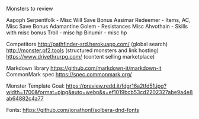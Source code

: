 Monsters to review

Aapoph Serpentfolk - Misc Will Save Bonus
Aasimar Redeemer - Items, AC, Misc Save Bonus
Adamantine Golem - Resistances Misc
Ahvothain - Skills with misc bonus
Troll - misc hp
Binumir - misc hp

Competitors
http://pathfinder-srd.herokuapp.com/ (global search)
http://monster.pf2.tools (structured monsters and link hosting)
https://www.drivethrurpg.com/ (content selling marketplace)


Markdown library
https://github.com/markdown-it/markdown-it
CommonMark spec
https://spec.commonmark.org/


Monster Template Goal: 
https://preview.redd.it/fdgr16a2tfd51.jpg?width=1700&format=pjpg&auto=webp&s=ef1019bcb53cd2202327abe9a4e8ab64882c4a77

Fonts: 
https://github.com/jonathonf/solbera-dnd-fonts